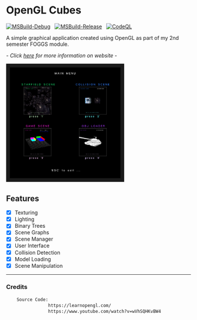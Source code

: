 # OpenGL Cubes

[![MSBuild-Debug](https://github.com/kyle-robinson/opengl-cubes/actions/workflows/msbuild-debug.yml/badge.svg)](https://github.com/kyle-robinson/ray-tracer/actions/workflows/msbuild-debug.yml)
&nbsp;
[![MSBuild-Release](https://github.com/kyle-robinson/opengl-cubes/actions/workflows/msbuild-release.yml/badge.svg)](https://github.com/kyle-robinson/ray-tracer/actions/workflows/msbuild-release.yml)
&nbsp;
[![CodeQL](https://github.com/kyle-robinson/opengl-cubes/actions/workflows/codeql.yml/badge.svg)](https://github.com/kyle-robinson/ray-tracer/actions/workflows/codeql.yml)

A simple graphical application created using OpenGL as part of my 2nd semester FOGGS module.

*- Click <a href="https://kyle-robinson.github.io/html/opengl-cubes" target="_blank">here</a> for more information on website -*<br/>

<img src="screenshot.png" alt="OpenGL Cube Project" border="10" width="60%" />

## Features

- [x] Texturing
- [x] Lighting
- [x] Binary Trees
- [x] Scene Graphs
- [x] Scene Manager
- [x] User Interface
- [x] Collision Detection
- [x] Model Loading
- [x] Scene Manipulation

---

### Credits

        Source Code:
                    https://learnopengl.com/
                    https://www.youtube.com/watch?v=wVhSQHKvBW4
